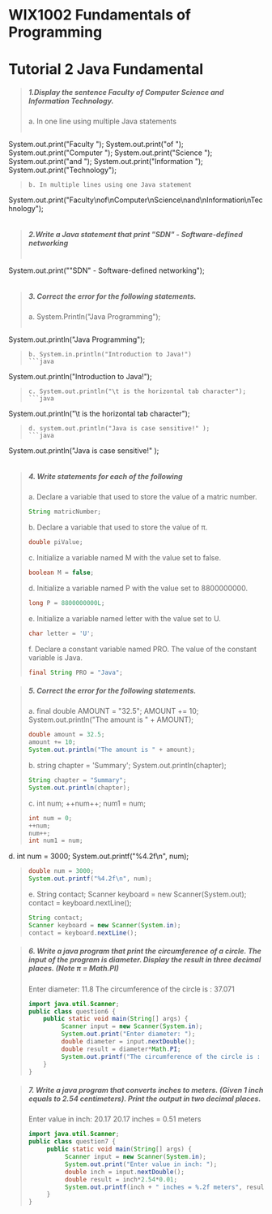 # WIX1002  Fundamentals of Programming
# Tutorial 2 Java Fundamental

>##### 1.Display the sentence Faculty of Computer Science and Information Technology.
>a. In one line using multiple Java statements
>```
System.out.print("Faculty ");
System.out.print("of ");
System.out.print("Computer ");
System.out.print("Science ");
System.out.print("and ");
System.out.print("Information ");
System.out.print("Technology");
>```
>b. In multiple lines using one Java statement
>```
System.out.print("Faculty\nof\nComputer\nScience\nand\nInformation\nTechnology");
>```

>##### 2.Write a Java statement that print "SDN" - Software-defined networking
>```java
System.out.print("\"SDN\" - Software-defined networking");
>```

>##### 3. Correct the error for the following statements.
>a. System.Println("Java Programming");
>```java
System.out.println("Java Programming");
>```
>b. System.in.println("Introduction to Java!")
>```java
System.out.println("Introduction to Java!");
>```
>c. System.out.println("\t is the horizontal tab character");
>```java
System.out.println("\\t is the horizontal tab character");
>```
>d. system.out.println("Java is case sensitive!" );
>```java
System.out.println("Java is case sensitive!" );
>```

>##### 4. Write statements for each of the following
>a. Declare a variable that used to store the value of a matric number.
>```java
>String matricNumber;
>```
>b. Declare a variable that used to store the value of π.
>```java
>double piValue;
>```
>c. Initialize a variable named M with the value set to false.
>```java
>boolean M = false;
>```
>d. Initialize a variable named P with the value set to 8800000000.
>```java
>long P = 8800000000L;
>```
>e. Initialize a variable named letter with the value set to U.
>```java
>char letter = 'U';
>```
> f. Declare a constant variable named PRO. The value of the constant variable is
   Java.
>```java
>final String PRO = "Java";
>```

>##### 5. Correct the error for the following statements.
>a.
 final double AMOUNT = "32.5";
 AMOUNT += 10;
 System.out.println("The amount is " + AMOUNT);
>```java
>double amount = 32.5;
>amount += 10;
>System.out.println("The amount is " + amount);
>```
>b.
 string chapter = 'Summary';
 System.out.println(chapter);
>```java
>String chapter = "Summary";
>System.out.println(chapter);
>```
>c.
 int num;
 ++num++;
 num1 = num;
>```java
>int num = 0;
>++num;
>num++;
>int num1 = num;
>```
 d.
 int num = 3000;
 System.out.printf("%4.2f\n", num);
>```java
>double num = 3000;
>System.out.printf("%4.2f\n", num);
>```
>e.
 String contact;
 Scanner keyboard = new Scanner(System.out);
 contact = keyboard.nextLine();
>```java
>String contact;
>Scanner keyboard = new Scanner(System.in);
>contact = keyboard.nextLine(); 
>```

>##### 6. Write a java program that print the circumference of a circle. The input of the program is diameter. Display the result in three decimal places. (Note π = Math.PI)
>Enter diameter: 11.8
>The circumference of the circle is : 37.071
>
>```java
>import java.util.Scanner;
>public class question6 {
>     public static void main(String[] args) {
>          Scanner input = new Scanner(System.in);
>          System.out.print("Enter diameter: ");
>          double diameter = input.nextDouble();
>          double result = diameter*Math.PI;
>          System.out.printf("The circumference of the circle is : %.3f", result);
>     }
>}
>```

>##### 7. Write a java program that converts inches to meters. (Given 1 inch equals to 2.54 centimeters). Print the output in two decimal places.
>Enter value in inch: 20.17
>20.17 inches = 0.51 meters
>
>```java
>import java.util.Scanner;
>public class question7 {
>      public static void main(String[] args) {
>           Scanner input = new Scanner(System.in);
>           System.out.print("Enter value in inch: ");
>           double inch = input.nextDouble();
>           double result = inch*2.54*0.01;
>           System.out.printf(inch + " inches = %.2f meters", result);
>      }
>}
>```
